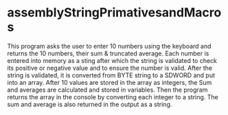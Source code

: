 # assemblyStringPrimativesandMacros

This program asks the user to enter 10 numbers using the keyboard and returns the 10 numbers, their sum & truncated average. Each number is entered into memory as a sting after which the string is validated to check its positive or negative value and to ensure the number is valid.	After the string is validated, it is converted from BYTE string to a SDWORD and put into an array.
After 10 values are stored in the array as integers, the Sum and averages are calculated and stored in variables. Then the program returns the array in the console by converting each integer to a string. The sum and average is also returned in the output as a string.
